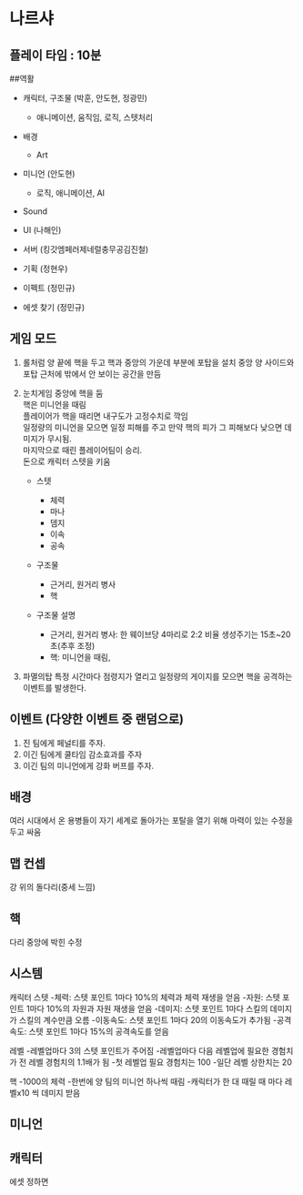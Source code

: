 # 나르샤

## 플레이 타임 : 10분

##역활
- 캐릭터, 구조물 (박훈, 안도현, 정광민)
	- 애니메이션, 움직임, 로직, 스텟처리  

- 배경
	- Art

- 미니언 (안도현)
	- 로직, 애니메이션, AI

- Sound

- UI (나해인)

- 서버 (킹갓엠페러제네럴충무공김진철)

- 기획 (정현우)

- 이펙트 (정민규)

- 에셋 찾기 (정민규)

## 게임 모드
1. 롤처럼
양 끝에 핵을 두고 핵과 중앙의 가운데 부분에 포탑을 설치
중앙 양 사이드와 포탑 근처에 밖에서 안 보이는 공간을 만듬

2. 눈치게임
중앙에 핵을 둠<br>
핵은 미니언을 때림<br> 
플레이어가 핵을 때리면 내구도가 고정수치로 깍임<br>
일정량의 미니언을 모으면 일정 피해를 주고 만약 핵의 피가 그 피해보다 낮으면 데미지가 무시됨.<br>
마지막으로 때린 플레이어팀이 승리.<br>
돈으로 캐릭터 스텟을 키움<br>

	- 스텟
		- 체력  
		- 마나  
		- 뎀지  
		- 이속  
		- 공속  

	- 구조물
		- 근거리, 원거리 병사
		- 핵

	- 구조물 설명
		- 근거리, 원거리 병사: 한 웨이브당 4마리로 2:2 비율 생성주기는 15초~20초(추후 조정)  
		- 핵: 미니언을 때림,

3. 파멸의탑
특정 시간마다 점령지가 열리고 일정량의 게이지를 모으면 핵을 공격하는 이벤트를 발생한다.

## 이벤트 (다양한 이벤트 중 랜덤으로)
1. 진 팀에게 페널티를 주자.
2. 이긴 팀에게 쿨타임 감소효과를 주자
3. 이긴 팀의 미니언에게 강화 버프를 주자.

## 배경
여러 시대에서 온 용병들이 자기 세계로 돌아가는 포탈을 열기 위해 마력이 있는 수정을 두고 싸움

## 맵 컨셉
강 위의 돌다리(중세 느낌)

## 핵
다리 중앙에 박힌 수정

## 시스템

캐릭터 스텟
-체력: 스텟 포인트 1마다 10%의 체력과 체력 재생을 얻음
-자원: 스텟 포인트 1마다 10%의 자원과 자원 재생을 얻음
-데미지: 스텟 포인트 1마다 스킬의 데미지가 스킬의 계수만큼 오름
-이동속도: 스텟 포인트 1마다 20의 이동속도가 추가됨
-공격속도: 스텟 포인트 1마다 15%의 공격속도를 얻음

레벨
-레벨업마다 3의 스텟 포인트가 주어짐
-레벨업마다 다음 레벨업에 필요한 경험치가 전 레벨 경험치의 1.1배가 됨
-첫 레벨업 필요 경험치는 100
-일단 레벨 상한치는 20

핵
-1000의 체력
-한번에 양 팀의 미니언 하나씩 때림
-캐릭터가 한 대 때릴 때 마다 레벨x10 씩 데미지 받음

미니언
-
## 캐릭터
에셋 정하면 
